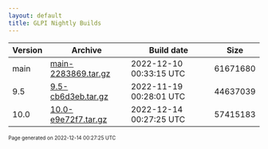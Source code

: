 ```yaml
---
layout: default
title: GLPI Nightly Builds
---
```


Version|Archive|Build date|Size
---|---|---|---
main|[main-2283869.tar.gz](main-2283869.tar.gz)|2022-12-10 00:33:15 UTC|61671680
9.5|[9.5-cb6d3eb.tar.gz](9.5-cb6d3eb.tar.gz)|2022-11-19 00:28:01 UTC|44637039
10.0|[10.0-e9e72f7.tar.gz](10.0-e9e72f7.tar.gz)|2022-12-14 00:27:25 UTC|57415183

<font size="1">Page generated on 2022-12-14 00:27:25 UTC</font>
